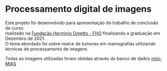 # Processamento digital de imagens

Este projeto foi desenvolvido para apresentação do trabalho de conclusão de curso <br/> 
realizado na [Fundação Herminio Ometto - FHO](http://www.uniararas.br/home.php) finalizando a graduação em Dezembro de 2021. <br/> 
O tema abordado foi sobre realce de tumores em mamografias utilizando técnicas de processamento de imagens <br/>

Todas as imagens utilizadas foram obtidas através do banco de dados [mini-MIAS](http://peipa.essex.ac.uk/info/mias.html) 

